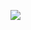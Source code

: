 [![](https://jitpack.io/v/zj565061763/compose-vmscope.svg)](https://jitpack.io/#zj565061763/compose-vmscope)